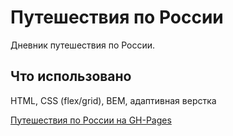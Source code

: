 # Путешествия по России

Дневник путешествия по России. 

## Что использовано

HTML, CSS (flex/grid), BEM, адаптивная верстка

[Путешествия по России на GH-Pages](varyalikhanina.github.io/travelling-around-russia)